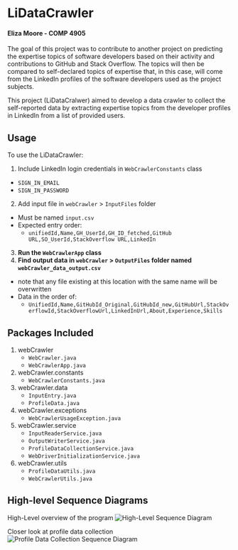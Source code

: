 # LiDataCrawler
#### Eliza Moore - COMP 4905
The goal of this project was to contribute to another project on predicting the expertise topics of software developers based on their activity and contributions to GitHub and Stack Overflow. The topics will then be compared to self-declared topics of expertise that, in this case, will come from the LinkedIn profiles of the software developers used as the project subjects.

This project (LiDataCralwer) aimed to develop a data crawler to collect the self-reported data by extracting expertise topics from the developer profiles in LinkedIn from a list of provided users.

## Usage
To use the LiDataCrawler:
1. Include LinkedIn login credentials in `WebCrawlerConstants` class
* `SIGN_IN_EMAIL`
* `SIGN_IN_PASSWORD`
2. Add input file  in `webCrawler` > `InputFiles` folder
* Must be named `input.csv`
* Expected entry order:
  * `unifiedId,Name,GH_UserId,GH_ID_fetched,GitHub URL,SO_UserId,StackOverflow URL,LinkedIn`
3. **Run the `WebCrawlerApp` class**
4. **Find output data in `webCrawler` > `OutputFiles` folder named `webCrawler_data_output.csv`**
* note that any file existing at this location with the same name will be overwritten
* Data in the order of:
   * `UnifiedId,Name,GitHubId_Original,GitHubId_new,GitHubUrl,StackOverflowId,StackOverflowUrl,LinkedInUrl,About,Experience,Skills`


## Packages Included
1. webCrawler
	* `WebCrawler.java`
	* `WebCrawlerApp.java`
2. webCrawler.constants
	* `WebCrawlerConstants.java`
3. webCrawler.data
	* `InputEntry.java`
	* `ProfileData.java`
4. webCrawler.exceptions
	* `WebCrawlerUsageException.java`
5. webCrawler.service
	* `InputReaderService.java`
	* `OutputWriterService.java`
	* `ProfileDataCollectionService.java`
	* `WebDriverInitializationService.java`
6. webCrawler.utils
	* `ProfileDataUtils.java`
	* `WebCrawlerUtils.java`


## High-level Sequence Diagrams
High-Level overview of the program
![High-Level Sequence Diagram](https://github.com/ElzMoore13/COMP4905_DataCrawler/tree/main/Assets/sequenceDiagram_highLevel.png)

Closer look at profile data collection
![Profile Data Collection Sequence Diagram](https://github.com/ElzMoore13/COMP4905_DataCrawler/tree/main/Assets/sequenceDiagram_profileData)
